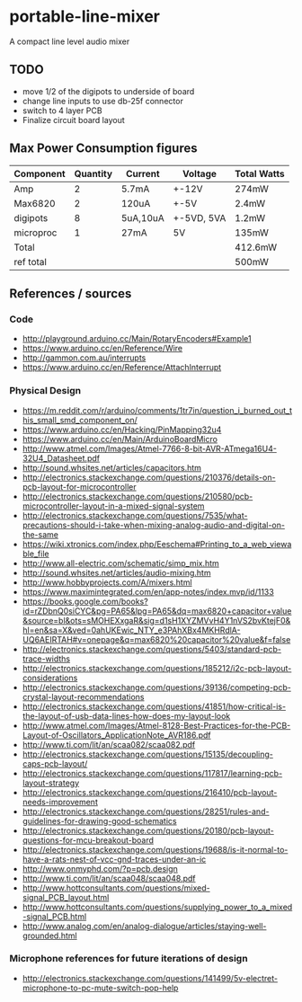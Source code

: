 # portable-line-mixer
A compact line level audio mixer

## TODO

-   move 1/2 of the digipots to underside of board
-   change line inputs to use db-25f connector
-   switch to 4 layer PCB
-   Finalize circuit board layout

## Max Power Consumption figures

|Component|Quantity|Current |Voltage   |Total Watts|
|---------|--------|--------|----------|-----------|
|Amp      |2       |5.7mA   |+-12V     |274mW      |
|Max6820  |2       |120uA   |+-5V      |2.4mW      |
|digipots |8       |5uA,10uA|+-5VD, 5VA|1.2mW      |
|microproc|1       |27mA    |5V        |135mW      |
|Total    |        |        |          |412.6mW    |
|ref total|        |        |          |500mW      |

## References / sources

### Code
-   <http://playground.arduino.cc/Main/RotaryEncoders#Example1>
-   <https://www.arduino.cc/en/Reference/Wire>
-   <http://gammon.com.au/interrupts>
-   <https://www.arduino.cc/en/Reference/AttachInterrupt>

### Physical Design
-   <https://m.reddit.com/r/arduino/comments/1tr7in/question_i_burned_out_this_small_smd_component_on/>
-   <https://www.arduino.cc/en/Hacking/PinMapping32u4>
-   <https://www.arduino.cc/en/Main/ArduinoBoardMicro>
-   <http://www.atmel.com/Images/Atmel-7766-8-bit-AVR-ATmega16U4-32U4_Datasheet.pdf>
-   <http://sound.whsites.net/articles/capacitors.htm>
-   <http://electronics.stackexchange.com/questions/210376/details-on-pcb-layout-for-microcontroller>
-   <http://electronics.stackexchange.com/questions/210580/pcb-microcontroller-layout-in-a-mixed-signal-system>
-   <http://electronics.stackexchange.com/questions/7535/what-precautions-should-i-take-when-mixing-analog-audio-and-digital-on-the-same>
-   <https://wiki.xtronics.com/index.php/Eeschema#Printing_to_a_web_viewable_file>
-   <http://www.all-electric.com/schematic/simp_mix.htm>
-   <http://sound.whsites.net/articles/audio-mixing.htm>
-   <http://www.hobbyprojects.com/A/mixers.html>
-   <https://www.maximintegrated.com/en/app-notes/index.mvp/id/1133>
-   <https://books.google.com/books?id=rZDbnQ0siCYC&pg=PA65&lpg=PA65&dq=max6820+capacitor+value&source=bl&ots=sMOHEXxgaR&sig=d1sH1XYZMVvH4Y1nVS2bvKtejF0&hl=en&sa=X&ved=0ahUKEwic_NTY_e3PAhXBx4MKHRdlA-UQ6AEIRTAH#v=onepage&q=max6820%20capacitor%20value&f=false>
-   <http://electronics.stackexchange.com/questions/5403/standard-pcb-trace-widths>
-   <http://electronics.stackexchange.com/questions/185212/i2c-pcb-layout-considerations>
-   <http://electronics.stackexchange.com/questions/39136/competing-pcb-crystal-layout-recommendations>
-   <http://electronics.stackexchange.com/questions/41851/how-critical-is-the-layout-of-usb-data-lines-how-does-my-layout-look>
-   <http://www.atmel.com/Images/Atmel-8128-Best-Practices-for-the-PCB-Layout-of-Oscillators_ApplicationNote_AVR186.pdf>
-   <http://www.ti.com/lit/an/scaa082/scaa082.pdf>
-   <http://electronics.stackexchange.com/questions/15135/decoupling-caps-pcb-layout/>
-   <http://electronics.stackexchange.com/questions/117817/learning-pcb-layout-strategy>
-   <http://electronics.stackexchange.com/questions/216410/pcb-layout-needs-improvement>
-   <http://electronics.stackexchange.com/questions/28251/rules-and-guidelines-for-drawing-good-schematics>
-   <http://electronics.stackexchange.com/questions/20180/pcb-layout-questions-for-mcu-breakout-board>
-   <http://electronics.stackexchange.com/questions/19688/is-it-normal-to-have-a-rats-nest-of-vcc-gnd-traces-under-an-ic>
-   <http://www.onmyphd.com/?p=pcb.design>
-   <http://www.ti.com/lit/an/scaa048/scaa048.pdf>
-   <http://www.hottconsultants.com/questions/mixed-signal_PCB_layout.html>
-   <http://www.hottconsultants.com/questions/supplying_power_to_a_mixed-signal_PCB.html>
-   <http://www.analog.com/en/analog-dialogue/articles/staying-well-grounded.html>

### Microphone references for future iterations of design
-   <http://electronics.stackexchange.com/questions/141499/5v-electret-microphone-to-pc-mute-switch-pop-help>
